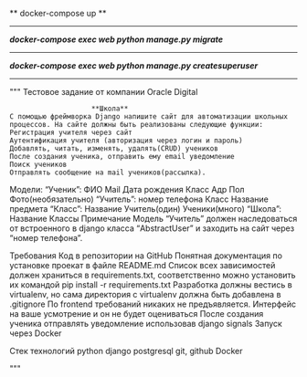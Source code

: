 ** docker-compose up **
____

___docker-compose exec web python manage.py migrate___

____

___docker-compose exec web python manage.py createsuperuser___

____




"""
Тестовое задание от компании Oracle Digital

                        **Школа**
    С помощью фреймворка Django напишите сайт для автоматизации школьных процессов. На сайте должны быть реализованы следующие функции:
    Регистрация учителя через сайт
    Аутентификация учителя (авторизация через логин и пароль)
    Добавлять, читать, изменять, удалять(CRUD) учеников
    После создания ученика, отправить ему email уведомление
    Поиск учеников
    Отправлять сообщение на mail учеников(рассылка).

Модели:
    “Ученик”:
    ФИО
    Mail
    Дата рождения
    Класс
    Адр
    Пол
    Фото(необязательно)
“Учитель”:
    номер телефона
    Класс
    Название предмета
“Класс”:
    Название
    Учитель(один)
    Ученики(много)
“Школа”:
    Название
    Классы
    Примечание
    Модель “Учитель” должен наследоваться от встроенного в django класса “AbstractUser” и заходить на сайт через “номер телефона”. 

Требования
    Код в репозитории на GitHub
    Понятная документация по установке проекат в файле README.md
    Список всех зависимостей должен храниться в requirements.txt, соответственно можно установить их командой pip install -r requirements.txt
    Разработка должны вестись в virtualenv, но сама директория с virtualenv должна быть добавлена в .gitignore
    По frontend требований никаких не предъявляется. Интерфейс на ваше усмотрение и он не будет оцениваться
    После создания ученика отправлять уведомление использовав django signals
    Запуск через Docker


Стек технологий
    python 
    django
    postgresql
    git, github
    Docker

"""
